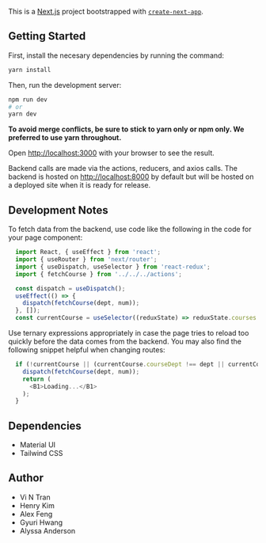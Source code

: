 This is a [Next.js](https://nextjs.org/) project bootstrapped with [`create-next-app`](https://github.com/vercel/next.js/tree/canary/packages/create-next-app).

## Getting Started

First, install the necesary dependencies by running the command:

```bash
yarn install
```


Then, run the development server:

```bash
npm run dev
# or
yarn dev
```
**To avoid merge conflicts, be sure to stick to yarn only or npm only. We preferred to use yarn throughout.**

Open [http://localhost:3000](http://localhost:3000) with your browser to see the result.

Backend calls are made via the actions, reducers, and axios calls. The backend is hosted on [http://localhost:8000](http://localhost:8000) by default but will be hosted on a deployed site when it is ready for release.


## Development Notes
To fetch data from the backend, use code like the following in the code for your page component:

```Javascript
  import React, { useEffect } from 'react';
  import { useRouter } from 'next/router';
  import { useDispatch, useSelector } from 'react-redux';
  import { fetchCourse } from '../../../actions';

  const dispatch = useDispatch();
  useEffect(() => {
    dispatch(fetchCourse(dept, num));
  }, []);
  const currentCourse = useSelector((reduxState) => reduxState.courses.current);
```

Use ternary expressions appropriately in case the page tries to reload too quickly before the data comes from the backend. 
You may also find the following snippet helpful when changing routes:
```Javascript
  if (!currentCourse || (currentCourse.courseDept !== dept || currentCourse.courseNum !== num)) {
    dispatch(fetchCourse(dept, num));
    return (
      <B1>Loading...</B1>
    );
  }
```

## Dependencies
* Material UI
* Tailwind CSS

## Author
* Vi N Tran
* Henry Kim
* Alex Feng
* Gyuri Hwang
* Alyssa Anderson
